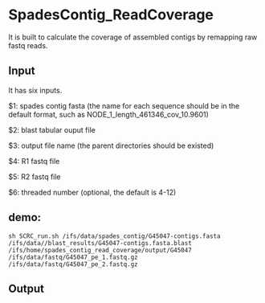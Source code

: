 
# SpadesContig_ReadCoverage
It is built to calculate the coverage of assembled contigs by remapping raw fastq reads.

## Input
It has six inputs.

$1: spades contig fasta (the name for each sequence should be in the default format, such as NODE_1_length_461346_cov_10.9601) 

$2: blast tabular ouput file

$3: output file name (the  parent directories should be existed)

$4: R1 fastq file

$5: R2 fastq file

$6: threaded number (optional, the default is 4-12)

## demo:
```{bash eval=FALSE}
sh SCRC_run.sh /ifs/data/spades_contig/G45047-contigs.fasta  /ifs/data//blast_results/G45047-contigs.fasta.blast  /ifs/home/spades_contig_read_coverage/output/G45047  /ifs/data/fastq/G45047_pe_1.fastq.gz  /ifs/data/fastq/G45047_pe_2.fastq.gz
```


## Output
